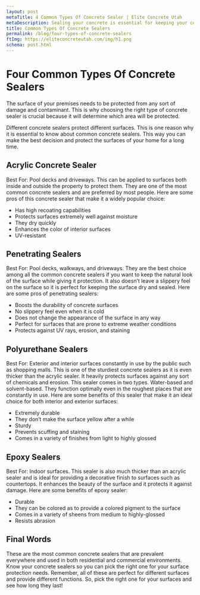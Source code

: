 ```yaml
---
layout: post
metaTitle: 4 Common Types Of Concrete Sealer | Elite Concrete Utah
metaDescription: Sealing your concrete is essential for keeping your concrete looking great and keeping it protected. These are the 4 most common types of sealers.
title: Common Types Of Concrete Sealers
permalink: /blog/four-types-of-concrete-sealers
ftImg: https://eliteconcreteutah.com/img/h1.png
schema: post.html
---
```


# Four Common Types Of Concrete Sealers
The surface of your premises needs to be protected from any sort of damage and contaminant. This is why choosing the right type of concrete sealer is crucial because it will determine which area will be protected.

Different concrete sealers protect different surfaces. This is one reason why it is essential to know about common concrete sealers. This way you can make the best decision and protect the surfaces of your home for a long time.

## Acrylic Concrete Sealer
Best For: Pool decks and driveways.
This can be applied to surfaces both inside and outside the property to protect them. They are one of the most common concrete sealers and are preferred by most people.
Here are some pros of this concrete sealer that make it a widely popular choice:
+ Has high recoating capabilities
+ Protects surfaces extremely well against moisture
+ They dry quickly
+ Enhances the color of interior surfaces
+ UV-resistant

## Penetrating Sealers
Best For: Pool decks, walkways, and driveways.
They are the best choice among all the common concrete sealers if you want to keep the natural look of the surface while giving it protection. It also doesn’t leave a slippery feel on the surface so it is perfect for keeping the surface dry and sealed.
Here are some pros of penetrating sealers:
+ Boosts the durability of concrete surfaces
+ No slippery feel even when it is cold
+ Does not change the appearance of the surface in any way
+ Perfect for surfaces that are prone to extreme weather conditions
+ Protects against UV rays, erosion, and staining

## Polyurethane Sealers
Best For: Exterior and interior surfaces constantly in use by the public such as shopping malls.
This is one of the sturdiest concrete sealers as it is even thicker than the acrylic sealer. It heavily protects surfaces against any sort of chemicals and erosion.
This sealer comes in two types. Water-based and solvent-based. They function optimally even in the roughest places that are constantly in use.
Here are some benefits of this sealer that make it an ideal choice for both interior and exterior surfaces:
+ Extremely durable
+ They don’t make the surface yellow after a while
+ Sturdy
+ Prevents scuffing and staining
+ Comes in a variety of finishes from light to highly glossed

## Epoxy Sealers
Best For: Indoor surfaces.
This sealer is also much thicker than an acrylic sealer and is ideal for providing a decorative finish to surfaces such as countertops. It enhances the beauty of the surface and it protects it against damage.
Here are some benefits of epoxy sealer:
+ Durable
+ They can be colored as to provide a colored pigment to the surface
+ Comes in a variety of sheens from medium to highly-glossed
+ Resists abrasion

## Final Words
These are the most common concrete sealers that are prevalent everywhere and used in both residential and commercial environments. Know your concrete sealers so you can pick the right one for your surface protection needs.
Remember, all of these are perfect for different surfaces and provide different functions. So, pick the right one for your surfaces and see how long they last!
 

